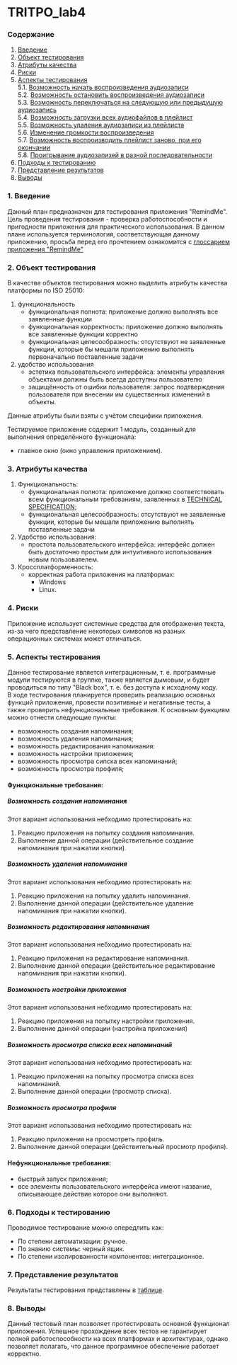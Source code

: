 # TRITPO_lab4
### Содержание
  1. [Введение](#1)
  2. [Объект тестирования](#2)
  3. [Атрибуты качества](#3)
  4. [Риски](#4)
  5. [Аспекты тестирования](#5)<br>
    5.1. [Возможность начать воспроизведения аудиозаписи](#001)<br>
    5.2. [Возможность остановить воспроизведения аудиозаписи](#002)<br>
    5.3. [Возможность переключаться на следующую или предыдущую аудиозапись](#003)<br>
    5.4. [Возможность загрузки всех аудиофайлов в плейлист](#004)<br>
    5.5. [Возможность удаления аудиозаписи из плейлиста](#005)<br>
    5.6. [Изменение громкости воспроизведения](#006)<br>
    5.7. [Возможность воспроизводить плейлист заново, при его окончании](#007)<br>
    5.8. [Проигрывание аудиозапизей в разной последовательности](#008)<br>
6. [Подходы к тестированию](#6)
7. [Представление результатов](#7)
8. [Выводы](#8)


<a name="1"></a>
### 1. Введение
Данный план предназначен для тестирования приложения "RemindMe". Цель проведения тестирования - проверка работоспособности и пригодности приложения для практического использования.
В данном плане используется терминология, соответствующая данному приложению, просьба перед его прочтением ознакомится с [глоссарием приложения "RemindMe"](https://github.com/Dufal/TRITPO_lab3/blob/main/Glossary.md)

<a name="2"></a>
### 2. Объект тестирования
В качестве объектов тестирования можно выделить атрибуты качества платформы по ISO 25010:
1. функциональность
	- функциональная полнота: приложение должно выполнять все заявленные функции
	- функциональная корректность: приложение должно выполнять все заявленные функции корректно
	- функциональная целесообразность: отсутствуют не заявленные функции, которые бы мешали приложению выполнять первоначально поставленные задачи
2. удобство использования
	- эстетика пользовательского интерфейса: элементы управления объектами должны быть всегда доступны пользователю
	- защищённость от ошибки пользователя: запрос подтверждения пользователя при внесении им существенных изменений в объекты.

Данные атрибуты были взяты с учётом специфики приложения.

Тестируемое приложение содержит 1 модуль, созданный для выполнения определённого функционала:
 - главное окно (окно управления приложением).


<a name="3"></a>
### 3. Атрибуты качества
1. Функциональность:
    - функциональная полнота: приложение должно соответствовать всем функциональным требованиям, заявленных в [TECHNICAL SPECIFICATION](https://github.com/Dufal/TRITPO_lab2/blob/main/TECHNICAL%20SPECIFICATION.md);
    - функциональная целесообразность: отсутствуют не заявленные функции, которые бы мешали приложению выполнять поставленные задачи
2. Удобство использования:
    - простота пользовательского интерфейса: интерфейс должен быть достаточно простым для интуитивного использования новым пользователем.
3. Кроссплатформенность:
    - корректная работа приложения на платформах:
      - Windows
      - Linux.

<a name="4"></a>
### 4. Риски
Приложение использует системные средства для отображения текста, из-за чего представление некоторых символов на разных операционных системах может отличаться. 


<a name="5"></a>
### 5. Аспекты тестирования
Данное тестирование является интеграционным, т. е. программные модули тестируются в группке, также является дымовым, и будет проводиться по типу "Black box", т. е. без доступа к исходному коду.<br>
В ходе тестирования планируется проверить реализацию основных функций приложения, провести позитивные и негативные тесты, а также проверить нефункциональные требования. К основным функциям можно отнести следующие пункты:

- возможность создания напоминания;
- возможность удаления напоминания;
- возможность редактирования напоминания:
- возможность настройки приложения;
- возможность просмотра сипска всех напоминаний;
- возможность просмотра профиля;


#### Функциональные требования:

<a name="001"></a>
##### Возможность создания напоминания
Этот вариант использования небходимо протестировать на:
1. Реакцию приложения на попытку создания напоминания.
2. Выполнение данной операции (действительное создание напоминания при нажатии кнопки).

<a name="002"></a>
##### Возможность удаления напоминания
Этот вариант использования небходимо протестировать на:
1. Реакцию приложения на попытку удалить напоминания.
2. Выполнение данной операции (действительное удаление напоминания при нажатии кнопки).

<a name="003"></a>
##### Возможность редактирования напоминания
Этот вариант использования небходимо протестировать на:
1. Реакцию приложения на редактирование напоминания.
2. Выполнение данной операции (действительное редактирование напоминания при нажатии кнопки).

<a name="004"></a>
##### Возможность настройки приложения
Этот вариант использования небходимо протестировать на:
1. Реакцию приложения на попытку настройки приложения.
2. Выполнение данной операции (настройка приложения)

<a name="005"></a>
##### Возможность просмотра списка всех напоминаний
Этот вариант использования небходимо протестировать на:
1. Реакцию приложения на попытку просмотра списка всех напоминаний.
2. Выполнение данной операции (просмотр списка).

<a name="006"></a>
##### Возможность просмотра профиля
Этот вариант использования небходимо протестировать на:
1. Реакцию приложения на просмотреть профиль.
2. Выполнение данной операции (действительный просмотр профиля).


#### Нефункциональные требования:
- быстрый запуск приложения;
- все элементы пользовательского интерфейса имеют название, описывающее действие которое они выполняют.

<a name="6"></a>
### 6. Подходы к тестированию
Проводимое тестирование можно опередлить как:
  - По степени автоматизации: ручное.
  - По знанию системы: черный ящик.
  - По степени изолированности компонентов: интеграционное.

<a name="7"></a>
### 7. Представление результатов
Результаты тестирования представлены в [таблице](https://github.com/steppbol/B-Player/blob/master/documentation/test-plan/TestResults.md).

<a name="8"></a>
### 8. Выводы
Данный тестовый план позволяет протестировать основной функционал приложения. Успешное прохождение всех тестов не гарантирует полной работоспособности на всех платформах и архитектурах, однако позволяет полагать, что данное программное обеспечение работает корректно.
